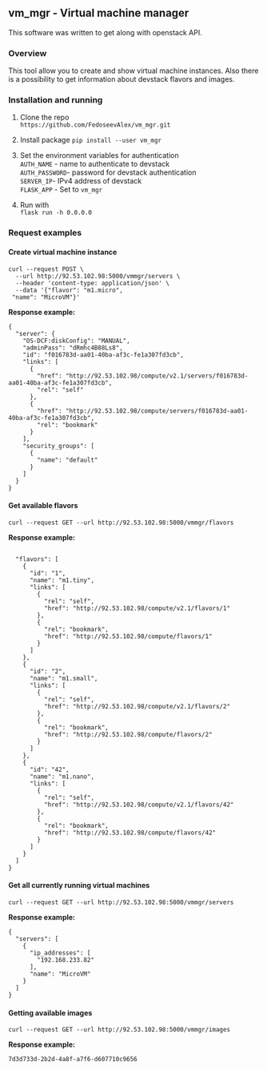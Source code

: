 ## vm_mgr - Virtual machine manager
This software was written to get along with openstack API.

### Overview
This tool allow you to create and show virtual machine instances.
Also there is a possibility to get information about devstack flavors and images.

### Installation and running
1. Clone the repo  
`https://github.com/FedoseevAlex/vm_mgr.git` 

2. Install package
`pip install --user vm_mgr`  

3. Set the environment variables for authentication  
   `AUTH_NAME` - name to authenticate to devstack  
   `AUTH_PASSWORD`- password for devstack authentication  
   `SERVER_IP`- IPv4 address of devstack  
   `FLASK_APP` - Set to `vm_mgr`  
   
4. Run with   
`flask run -h 0.0.0.0`  

### Request examples
  
#### Create virtual machine instance 
```
curl --request POST \
  --url http://92.53.102.98:5000/vmmgr/servers \
  --header 'content-type: application/json' \
  --data '{"flavor": "m1.micro",
 "name": "MicroVM"}'
```
**Response example:**
```
{
  "server": {
    "OS-DCF:diskConfig": "MANUAL",
    "adminPass": "dRmhc4B88Ls8",
    "id": "f016783d-aa01-40ba-af3c-fe1a307fd3cb",
    "links": [
      {
        "href": "http://92.53.102.98/compute/v2.1/servers/f016783d-aa01-40ba-af3c-fe1a307fd3cb",
        "rel": "self"
      },
      {
        "href": "http://92.53.102.98/compute/servers/f016783d-aa01-40ba-af3c-fe1a307fd3cb",
        "rel": "bookmark"
      }
    ],
    "security_groups": [
      {
        "name": "default"
      }
    ]
  }
}
```
 
#### Get available flavors 
```
curl --request GET --url http://92.53.102.98:5000/vmmgr/flavors
```

**Response example:**
```

  "flavors": [
    {
      "id": "1",
      "name": "m1.tiny",
      "links": [
        {
          "rel": "self",
          "href": "http://92.53.102.98/compute/v2.1/flavors/1"
        },
        {
          "rel": "bookmark",
          "href": "http://92.53.102.98/compute/flavors/1"
        }
      ]
    },
    {
      "id": "2",
      "name": "m1.small",
      "links": [
        {
          "rel": "self",
          "href": "http://92.53.102.98/compute/v2.1/flavors/2"
        },
        {
          "rel": "bookmark",
          "href": "http://92.53.102.98/compute/flavors/2"
        }
      ]
    },
    {
      "id": "42",
      "name": "m1.nano",
      "links": [
        {
          "rel": "self",
          "href": "http://92.53.102.98/compute/v2.1/flavors/42"
        },
        {
          "rel": "bookmark",
          "href": "http://92.53.102.98/compute/flavors/42"
        }
      ]
    }
  ]
}
```
  
  
#### Get all currently running virtual machines
```
curl --request GET --url http://92.53.102.98:5000/vmmgr/servers
```
**Response example:**
```
{
  "servers": [
    {
      "ip_addresses": [
        "192.168.233.82"
      ],
      "name": "MicroVM"
    }
  ]
}
```

#### Getting available images
```
curl --request GET --url http://92.53.102.98:5000/vmmgr/images
```
**Response example:**
```
7d3d733d-2b2d-4a8f-a7f6-d607710c9656
```
